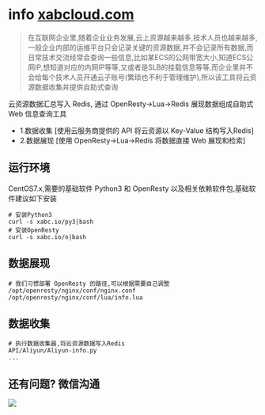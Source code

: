 # info [xabcloud.com](https://xabcloud.com)
>在互联网企业里,随着企业业务发展,云上资源越来越多,技术人员也越来越多,一般企业内部的运维平台只会记录关键的资源数据,并不会记录所有数据,而日常技术交流经常会查询一些信息,比如某ECS的公网带宽大小,知道ECS公网IP,想知道对应的内网IP等等,又或者是SLB的挂载信息等等,而企业里并不会给每个技术人员开通云子账号(繁琐也不利于管理维护),所以该工具将云资源数据收集并提供自助式查询

云资源数据汇总写入 Redis, 通过 OpenResty->Lua->Redis 展现数据组成自助式 Web 信息查询工具

- 1.数据收集 [使用云服务商提供的 API 将云资源以 Key-Value 结构写入Redis]
- 2.数据展现 [使用 OpenResty->Lua->Redis 将数据直接 Web 展现和检索]

## 运行环境

CentOS7.x,需要的基础软件 Python3 和 OpenResty 以及相关依赖软件包,基础软件建议如下安装

```
# 安装Python3
curl -s xabc.io/py3|bash 
# 安装OpenResty
curl -s xabc.io/o|bash 
```

## 数据展现

```
# 我们习惯部署 OpenResty 的路径,可以根据需要自己调整
/opt/openresty/nginx/conf/nginx.conf
/opt/openresty/nginx/conf/lua/info.lua
```

## 数据收集

```
# 执行数据收集器,将云资源数据写入Redis
API/Aliyun/Aliyun-info.py 
...
```

## 还有问题? 微信沟通

![](//s.xabcloud.com/_media/ywgx.jpg)
